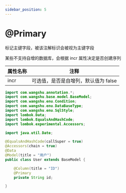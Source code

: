 ```yaml
---
sidebar_position: 5
---
```


# @Primary

标记主键字段，被该注解标识会被视为主键字段

某些不支持自增的数据库，会根据 incr 属性决定是否创建序列

| 属性名称 | 注释                    |
|------|-----------------------|
| incr | 可选值，是否是自增列，默认值为 false |


```java
import com.wangshu.annotation.*;
import com.wangshu.base.model.BaseModel;
import com.wangshu.enu.Condition;
import com.wangshu.enu.DataBaseType;
import com.wangshu.enu.SqlStyle;
import lombok.Data;
import lombok.EqualsAndHashCode;
import lombok.experimental.Accessors;

import java.util.Date;

@EqualsAndHashCode(callSuper = true)
@Accessors(chain = true)
@Data
@Model(title = "用户")
public class User extends BaseModel {

    @Column(title = "ID")
    @Primary
    private String id;

}
```